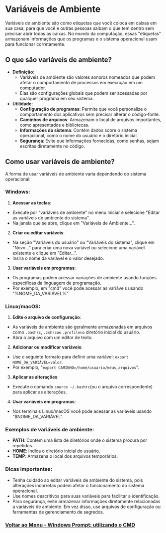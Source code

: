 # Variáveis de Ambiente

Variáveis ​​de ambiente são como etiquetas que você coloca em caixas em sua casa, para que você e outras pessoas saibam o que tem dentro sem precisar abrir todas as caixas. No mundo da computação, essas "etiquetas" armazenam informações que os programas e o sistema operacional usam para funcionar corretamente.

## O que são variáveis ​​de ambiente?

- **Definição**:
    - Variáveis ​​de ambiente são valores sonoros nomeados que podem afetar o comportamento de processos em execução em um computador.
    - Elas são configurações globais que podem ser acessadas por qualquer programa em seu sistema.
- **Utilidade**:
    - **Configuração de programas**: Permite que você personalize o comportamento dos aplicativos sem precisar alterar o código-fonte.
    - **Caminhos de arquivos**: Armazenam o local de arquivos importantes, como apresentados e bibliotecas.
    - **Informações do sistema**: Contém dados sobre o sistema operacional, como o nome do usuário e o diretório inicial.
    - **Segurança**: Evite que informações fornecidas, como senhas, sejam escritas diretamente no código.

## Como usar variáveis ​​de ambiente?

A forma de usar variáveis ​​de ambiente varia dependendo do sistema operacional:

### Windows:

1. **Acessar as teclas**:

- Execute por "variáveis ​​de ambiente" no menu Iniciar e selecione "Editar as variáveis ​​de ambiente do sistema".
- Na janela que se abre, clique em "Variáveis ​​de 
Ambiente...".

2. **Criar ou editar variáveis**:

- Na seção "Variáveis ​​do usuário" ou "Variáveis ​​do sistema", clique em "Novo..." para criar uma nova variável ou selecione uma variável existente e clique em "Editar...".
- Insira o nome da variável e o valor desejado.

3. **Usar variáveis ​​em programas**:

- Os programas podem acessar variações de ambiente usando funções específicas da linguagem de programação.
- Por exemplo, em "cmd" você pode acessar as variáveis ​​usando "%NOME_DA_VARIÁVEL%".

### Linux/macOS:

1. **Edite o arquivo de configuração**:

- As variáveis ​​de ambiente são geralmente armazenadas em arquivos como `.bashrc`, `.zshrcou` `.profileno` diretório inicial do usuário.
- Abra o arquivo com um editor de texto.

2. **Adicionar ou modificar variáveis**:

- Use o seguinte formato para definir uma variável: `export NOME_DA_VARIÁVEL=valor`.
- Por exemplo, "`export CAMINHO=/home/usuario/meus_arquivos`".

3. **Aplicar as alterações**:

- Execute o comando `source ~/.bashrc`(ou o arquivo correspondente) para aplicar as alterações.

4. **Usar variáveis ​​em programas**:

- Nos terminais Linux/macOS você pode acessar as variáveis ​​usando "$NOME_DA_VARIÁVEL".

### Exemplos de variáveis ​​de ambiente:

- **PATH**: Contém uma lista de diretórios onde o sistema procura por repetidos.
- **HOME**: Indica o diretório inicial do usuário.
- **TEMP**: Armazena o local dos arquivos temporários.

### Dicas importantes:

- Tenha cuidado ao editar variáveis ​​de ambiente do sistema, pois alterações incorretas podem afetar o funcionamento do sistema operacional.
- Use nomes descritivos para suas variáveis ​​para facilitar a identificação.
- Para segurança, evite armazenar informações diretamente relacionadas a variáveis ​​de ambiente. Em vez disso, use arquivos de configuração ou ferramentas de gerenciamento de segredos.

### [Voltar ao Menu - Windows Prompt: utilizando o CMD](../menu.md)